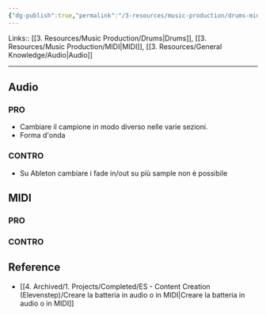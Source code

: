 ```yaml
---
{"dg-publish":true,"permalink":"/3-resources/music-production/drums-midi-vs-audio/"}
---
```


Links:: [[3. Resources/Music Production/Drums\|Drums]], [[3. Resources/Music Production/MIDI\|MIDI]], [[3. Resources/General Knowledge/Audio\|Audio]]

---
## Audio
### PRO

- Cambiare il campione in modo diverso nelle varie sezioni.
- Forma d'onda

### CONTRO

- Su Ableton cambiare i fade in/out su più sample non è possibile


## MIDI
### PRO

### CONTRO



## Reference

- [[4. Archived/1. Projects/Completed/ES - Content Creation (Elevenstep)/Creare la batteria in audio o in MIDI\|Creare la batteria in audio o in MIDI]]


